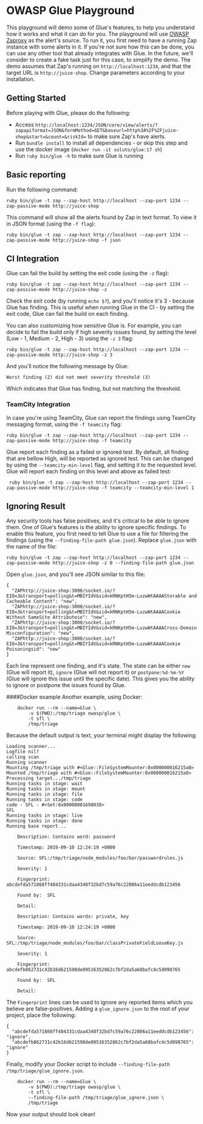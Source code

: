 # OWASP Glue Playground

This playground will demo some of Glue's features, to help you understand how it works and what it can do for you.
The playground will use [OWASP Zaproxy](https://github.com/zaproxy/zaproxy) as the alert's source.
To run it, you first need to have a running Zap instance with some alerts in it. 
If you're not sure how this can be done, you can use any other tool that already integrates with Glue.
In the future, we'll consider to create a fake task just for this case, to simplify the demo.
The demo assumes that Zap's running on `http://localhost:1234`, and that the target URL is `http://juice-shop`. Change parameters according to your installation.

## Getting Started

Before playing with Glue, please do the following:
* Access `http://localhost:1234/JSON/core/view/alerts/?zapapiformat=JSON&formMethod=GET&baseurl=http%3A%2F%2Fjuice-shop&start=&count=&riskId=` to make sure Zap's have alerts.
* Run `bundle install` to install all dependencies - or skip this step and use the docker image (`docker run -it soluto/glue:17 sh`)
* Run `ruby bin/glue -h` to make sure Glue is running

## Basic reporting

Run the following command:

```
ruby bin/glue -t zap --zap-host http://localhost --zap-port 1234 --zap-passive-mode http://juice-shop
```

This command will show all the alerts found by Zap in text format. To view it in JSON format (using the `-f flag`):
```
ruby bin/glue -t zap --zap-host http://localhost --zap-port 1234 --zap-passive-mode http://juice-shop -f json
```

## CI Integration

Glue can fail the build by setting the exit code (using the `-z` flag):
```
ruby bin/glue -t zap --zap-host http://localhost --zap-port 1234 --zap-passive-mode http://juice-shop -z
```
Check the exit code (by running `echo $?`), and you'll notice it's 3 - because Glue has finding. This is useful when running Glue in the CI - by setting the exit code, Glue can fail the build on each finding.

You can also customizing how sensitive Glue is. For example, you can decide to fail the build only if high severity issues found, by setting the level (Low - 1, Medium - 2, High - 3) using the `-z 3` flag:
```
ruby bin/glue -t zap --zap-host http://localhost --zap-port 1234 --zap-passive-mode http://juice-shop -z 3
```
And you'll notice the following message by Glue:
```
Worst finding (2) did not meet severity threshold (3)
```
Which indicates that Glue has finding, but not matching the threshold.

### TeamCity Integration
In case you're using TeamCity, Glue can report the findings using TeamCity messaging format, using the `-f teamcity` flag:
```
ruby bin/glue -t zap --zap-host http://localhost --zap-port 1234 --zap-passive-mode http://juice-shop -f teamcity
```
Glue report each finding as a failed or ignored test. By default, all finding that are bellow High, will be reported as ignored test. This can be changed by using the `--teamcity-min-level` flag, and setting it to the requested level. Glue will report each finding on this level and above as failed test:
```
 ruby bin/glue -t zap --zap-host http://localhost --zap-port 1234 --zap-passive-mode http://juice-shop -f teamcity --teamcity-min-level 1
```

## Ignoring Result
Any security tools has false positives, and it's critical to be able to ignore them.
One of Glue's features is the ability to ignore specific findings. To enable this feature, you first need to tell Glue to use a file for filtering the findings (using the `--finding-file-path glue.json`). Replace `glue.json` with the name of the file:
```
ruby bin/glue -t zap --zap-host http://localhost --zap-port 1234 --zap-passive-mode http://juice-shop -z 0 --finding-file-path glue.json
```
Open `glue.json`, and you'll see JSON similar to this file:
```
{
  "ZAPhttp://juice-shop:3000/socket.io/?EIO=3&transport=polling&t=MBIYIdV&sid=kRNKptH5m-LuzwWtAAAAStorable and Cacheable Content": "new",
  "ZAPhttp://juice-shop:3000/socket.io/?EIO=3&transport=polling&t=MBIYIdV&sid=kRNKptH5m-LuzwWtAAAACookie Without SameSite Attributeio": "new",
  "ZAPhttp://juice-shop:3000/socket.io/?EIO=3&transport=polling&t=MBIYIdV&sid=kRNKptH5m-LuzwWtAAAACross-Domain Misconfiguration": "new",
  "ZAPhttp://juice-shop:3000/socket.io/?EIO=3&transport=polling&t=MBIYIdV&sid=kRNKptH5m-LuzwWtAAAACookie Poisoningsid": "new"
}
```
Each line represent one finding, and it's state. The state can be either `new` (Glue will report it), `ignore` (Glue will not report it) or `postpone:%d-%m-%Y` (Glue will ignore this issue until the specific date). This gives you the ability to ignore or postpone the issues found by Glue.

####Docker example
Another example, using Docker:
```
	docker run --rm --name=Glue \
		-v $(PWD):/tmp/triage owasp/glue \
		-t sfl \
		/tmp/triage
```
Because the default output is text, your terminal might display the following:
```
Loading scanner...
Logfile nil?
calling scan
Running scanner
Mounting /tmp/triage with #<Glue::FileSystemMounter:0x000000016215a0>
Mounted /tmp/triage with #<Glue::FileSystemMounter:0x000000016215a0>
Processing target.../tmp/triage
Running tasks in stage: wait
Running tasks in stage: mount
Running tasks in stage: file
Running tasks in stage: code
code - SFL - #<Set:0x00000001698038>
SFL
Running tasks in stage: live
Running tasks in stage: done
Running base report...

	Description: Contains word: password

	Timestamp: 2019-09-10 12:24:19 +0000

	Source: SFL:/tmp/triage/node_modules/foo/bar/passwordrules.js

	Severity: 1

	Fingerprint:  abcdefda571868ff484331cdaa4348f32bd7c59a76c22806a11eeddcdb123456

	Found by:  SFL

	Detail:

	Description: Contains words: private, key

	Timestamp: 2019-09-10 12:24:19 +0000

	Source: SFL:/tmp/triage/node_modules/foo/bar/classPrivateFieldLooseKey.js

	Severity: 1

	Fingerprint:  abcdefb862731c42b16d621598de09516352862c7bf2da5a68bafc4c5d098765

	Found by:  SFL

	Detail:
```
The `Fingerprint` lines can be used to ignore any reported items which you believe are false-positives. Adding a `glue_ignore.json` to the root of your project, place the following:
```
{
  "abcdefda571868ff484331cdaa4348f32bd7c59a76c22806a11eeddcdb123456": "ignore",
  "abcdefb862731c42b16d621598de09516352862c7bf2da5a68bafc4c5d098765": "ignore"
}
```
Finally, modify your Docker script to include `--finding-file-path /tmp/triage/glue_ignore.json`.

```
	docker run --rm --name=Glue \
		-v $(PWD):/tmp/triage owasp/glue \
		-t sfl \
		--finding-file-path /tmp/triage/glue_ignore.json \
		/tmp/triage
```
Now your output should look clean!